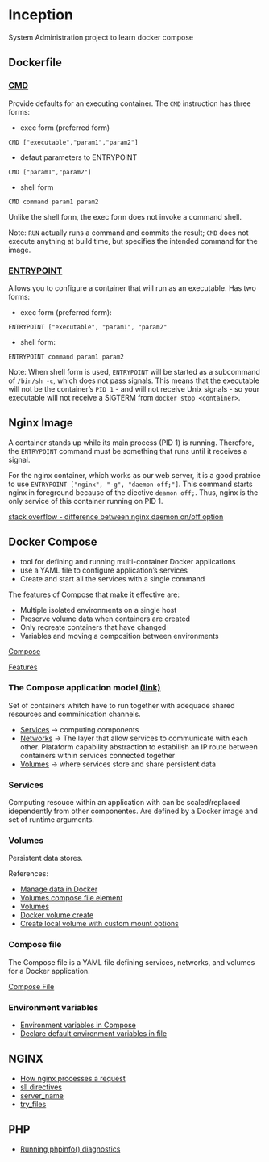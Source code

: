 # Inception
System Administration project to learn docker compose

## Dockerfile

### [CMD](https://docs.docker.com/engine/reference/builder/#cmd)
Provide defaults for an executing container.
The `CMD` instruction has three forms:
- exec form (preferred form)
```
CMD ["executable","param1","param2"]
```
- defaut parameters to ENTRYPOINT
```
CMD ["param1","param2"]
```
- shell form
````
CMD command param1 param2
````

Unlike the shell form, the exec form does not invoke a command shell.

Note: `RUN` actually runs a command and commits the result; `CMD` does not execute anything at build time, but specifies the intended command for the image.

### [ENTRYPOINT](https://docs.docker.com/engine/reference/builder/#entrypoint)
Allows you to configure a container that will run as an executable.
Has two forms:

- exec form (preferred form):

```
ENTRYPOINT ["executable", "param1", "param2"
```
- shell form:
```
ENTRYPOINT command param1 param2
```

Note: When shell form is used, `ENTRYPOINT` will be started as a subcommand of `/bin/sh -c`, which does not pass signals. This means that the executable will not be the container’s `PID 1` - and will not receive Unix signals - so your executable will not receive a SIGTERM from `docker stop <container>`.


## Nginx Image

A container stands up while its main process (PID 1) is running. Therefore, the `ENTRYPOINT` command must be something that runs until it receives a signal.

For the nginx container, which works as our web server, it is a good pratrice to use `ENTRYPOINT ["nginx", "-g", "daemon off;"]`. This command starts nginx in foreground because of the diective `deamon off;`. Thus, nginx is the only service of this container running on PID 1.

[stack overflow - difference between nginx daemon on/off option](https://stackoverflow.com/questions/25970711/what-is-the-difference-between-nginx-daemon-on-off-option#:~:text=For%20Docker%20containers%20(or%20for%20debugging)%2C%20the%20daemon%20off%3B%20directive%20tells%20Nginx%20to%20stay%20in%20the%20foreground.%20For%20containers%20this%20is%20useful%20as%20best%20practice%20is%20for%20one%20container%20%3D%20one%20process.%20One%20server%20(container)%20has%20only%20one%20service.)

## Docker Compose

- tool for defining and running multi-container Docker applications
- use a YAML file to configure application’s services
- Create and start all the services with a single command

The features of Compose that make it effective are:
- Multiple isolated environments on a single host
- Preserve volume data when containers are created
- Only recreate containers that have changed
- Variables and moving a composition between environments



[Compose](https://docs.docker.com/compose/)

[Features](https://docs.docker.com/compose/#features)

### The Compose application model [(link)](https://docs.docker.com/compose/compose-file/#the-compose-application-model)
Set of containers whitch have to run together with adequade shared resources and comminication channels.

- [Services](https://docs.docker.com/compose/compose-file/#services-top-level-element) -> computing components
- [Networks](https://docs.docker.com/compose/compose-file/#networks-top-level-element) -> The layer that allow services to communicate with each other. Plataform capability abstraction to estabilish an IP route between containers within services connected together
- [Volumes](https://docs.docker.com/compose/compose-file/#volumes-top-level-element) -> where services store and share persistent data

### Services
Computing resouce within an application with can be scaled/replaced idependently from other componentes. Are defined by a Docker image and set of runtime arguments.

### Volumes
Persistent data stores.

References:
- [Manage data in Docker](https://docs.docker.com/storage/)
- [Volumes compose file element](https://docs.docker.com/compose/compose-file/#volumes-top-level-element)
- [Volumes](https://docs.docker.com/compose/compose-file/compose-file-v3/#volumes)
- [Docker volume create](https://docs.docker.com/engine/reference/commandline/volume_create/)
- [Create local volume with custom mount options](https://forums.docker.com/t/create-local-volume-with-custom-mount-options/117924)

### Compose file
The Compose file is a YAML file defining services, networks, and volumes for a Docker application.

[Compose File](https://docs.docker.com/compose/compose-file/)

### Environment variables
- [Environment variables in Compose](https://docs.docker.com/compose/environment-variables/)
- [Declare default environment variables in file](https://docs.docker.com/compose/env-file/)


## NGINX
- [How nginx processes a request](https://nginx.org/en/docs/http/request_processing.html)
- [sll directives](https://nginx.org/en/docs/http/ngx_http_ssl_module.html)
- [server_name](https://nginx.org/en/docs/http/server_names.html)
- [try_files](https://nginx.org/en/docs/http/ngx_http_core_module.html#try_files)

## PHP
- [Running phpinfo() diagnostics](https://www.gurock.com/testrail/docs/admin/howto/running-phpinfo/)